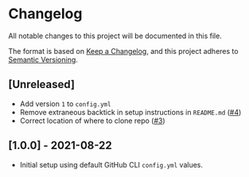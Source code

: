 # Changelog
All notable changes to this project will be documented in this file.

The format is based on [Keep a Changelog](https://keepachangelog.com/en/1.0.0/),
and this project adheres to [Semantic Versioning](https://semver.org/spec/v2.0.0.html).

## [Unreleased]
- Add version `1` to `config.yml`
- Remove extraneous backtick in setup instructions in `README.md` ([#4](https://github.com/salcode/salcode-gh-cli/issues/4))
- Correct location of where to clone repo ([#3](https://github.com/salcode/salcode-gh-cli/issues/3))

## [1.0.0] - 2021-08-22
- Initial setup using default GitHub CLI `config.yml` values.
